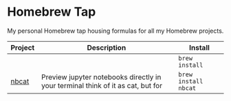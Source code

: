 # Homebrew Tap
My personal Homebrew tap housing formulas for all my Homebrew projects.

<!-- project_table_start -->
| Project                                   | Description                                                                     | Install              |
| ----------------------------------------- | ------------------------------------------------------------------------------- | -------------------- |
| []()                                      |                                                                                 | `brew install `      |
| [nbcat](https://github.com/akopdev/nbcat) | Preview jupyter notebooks directly in your terminal think of it as cat, but for | `brew install nbcat` |
<!-- project_table_end -->
